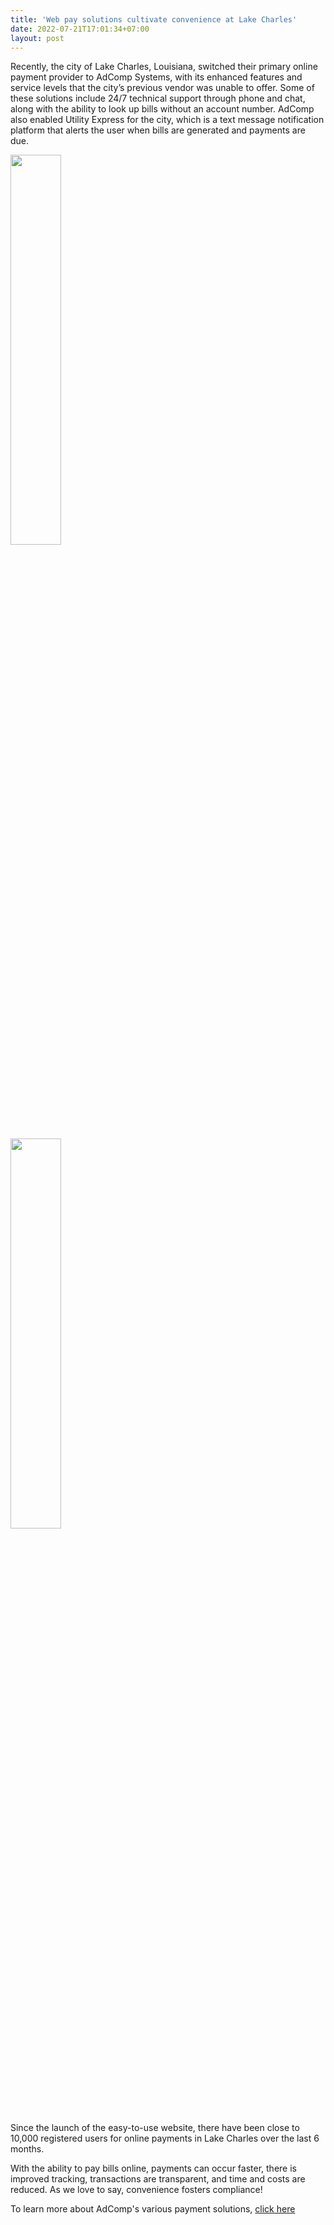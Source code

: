 ```yaml
---
title: 'Web pay solutions cultivate convenience at Lake Charles'
date: 2022-07-21T17:01:34+07:00
layout: post
---
```

Recently, the city of Lake Charles, Louisiana, switched their primary online payment provider to AdComp Systems, with its enhanced features and service levels that the city’s previous vendor was unable to offer. Some of these solutions include 24/7 technical support through phone and chat, along with the ability to look up bills without an account number. AdComp also enabled Utility Express for the city, which is a text message notification platform that alerts the user when bills are generated and payments are due. 

<img src="/images/posts/online-pay.webp" loading="lazy"
     width="40%" />

<img src="/images/posts/mobile-payment.webp" loading="lazy"
     width="40%" />

Since the launch of the easy-to-use website, there have been close to 10,000 registered users for online payments in Lake Charles over the last 6 months. 

With the ability to pay bills online, payments can occur faster, there is improved tracking, transactions are transparent, and time and costs are reduced. As we love to say, convenience fosters compliance!

To learn more about AdComp's various payment solutions, [click here](https://www.adcompsystems.com/contactus.html)
